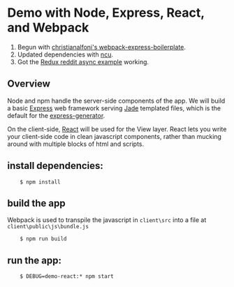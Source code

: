 # Demo with Node, Express, React, and Webpack


1. Begun with [christianalfoni's webpack-express-boilerplate](http://www.christianalfoni.com/articles/2015_04_19_The-ultimate-webpack-setup).
2. Updated dependencies with [ncu](https://www.npmjs.com/package/npm-check-updates).
3. Got the [Redux reddit async example](http://redux.js.org/docs/advanced/ExampleRedditAPI.html) working.


## Overview
Node and npm handle the server-side components of the app. We will build a basic [Express](http://expressjs.com/) web framework serving [Jade](http://jade-lang.com/) templated files, which is the default for the [express-generator](http://expressjs.com/en/starter/generator.html). 

On the client-side, [React](https://facebook.github.io/react/) will be used for the View layer. React lets you write your client-side code in clean javascript components, rather than mucking around with multiple blocks of html and scripts.


## install dependencies:
        
        $ npm install
        
## build the app
Webpack is used to transpile the javascript in `client\src` into a file at  `client\public\js\bundle.js` 

        $ npm run build
        
        
##  run the app:
        
        $ DEBUG=demo-react:* npm start
